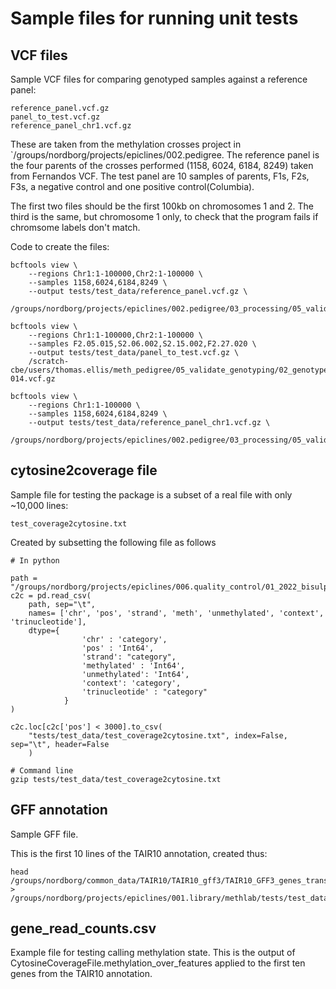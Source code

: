 # Sample files for running unit tests

## VCF files

Sample VCF files for comparing genotyped samples against a reference panel:
```
reference_panel.vcf.gz
panel_to_test.vcf.gz
reference_panel_chr1.vcf.gz
```
These are taken from the methylation crosses project in
`/groups/nordborg/projects/epiclines/002.pedigree.
The reference panel is the four parents of the crosses performed (1158, 6024, 
6184, 8249) taken from Fernandos VCF.
The test panel are 10 samples of parents, F1s, F2s, F3s, a negative control and 
one positive control(Columbia).

The first two files should be the first 100kb on chromosomes 1 and 2.
The third is the same, but chromosome 1 only, to check that the program fails
if chromsome labels don't match.

Code to create the files:
```
bcftools view \
    --regions Chr1:1-100000,Chr2:1-100000 \
    --samples 1158,6024,6184,8249 \
    --output tests/test_data/reference_panel.vcf.gz \
    /groups/nordborg/projects/epiclines/002.pedigree/03_processing/05_validate_genotyping/output/vcf/parents_only.vcf.gz

bcftools view \
    --regions Chr1:1-100000,Chr2:1-100000 \
    --samples F2.05.015,S2.06.002,S2.15.002,F2.27.020 \
    --output tests/test_data/panel_to_test.vcf.gz \
    /scratch-cbe/users/thomas.ellis/meth_pedigree/05_validate_genotyping/02_genotype_calls_by_plate/2021-014.vcf.gz

bcftools view \
    --regions Chr1:1-100000 \
    --samples 1158,6024,6184,8249 \
    --output tests/test_data/reference_panel_chr1.vcf.gz \
    /groups/nordborg/projects/epiclines/002.pedigree/03_processing/05_validate_genotyping/output/vcf/parents_only.vcf.gz

```

## cytosine2coverage file

Sample file for testing the package is a subset of a real file with only ~10,000 lines:
```
test_coverage2cytosine.txt
```

Created by subsetting the following file as follows
```
# In python

path = "/groups/nordborg/projects/epiclines/006.quality_control/01_2022_bisulphite_protocol/04_output/30x_col0/bismark_meths/cx_report/220842_ATGTTGTTGGCAATCTATGA_S9_R1_001_val_1_bismark_bt2_pe.deduplicated.CX_report.txt.gz"
c2c = pd.read_csv(
    path, sep="\t",
    names= ['chr', 'pos', 'strand', 'meth', 'unmethylated', 'context', 'trinucleotide'],
    dtype={
                'chr' : 'category',
                'pos' : 'Int64',
                'strand': "category",
                'methylated' : 'Int64',
                'unmethylated': 'Int64',
                'context': 'category',
                'trinucleotide' : "category"
            }
)

c2c.loc[c2c['pos'] < 3000].to_csv(
    "tests/test_data/test_coverage2cytosine.txt", index=False, sep="\t", header=False
    )

# Command line
gzip tests/test_data/test_coverage2cytosine.txt
```

## GFF annotation

Sample GFF file.

This is the first 10 lines of the TAIR10 annotation, created thus:

```
head /groups/nordborg/common_data/TAIR10/TAIR10_gff3/TAIR10_GFF3_genes_transposons.gff > /groups/nordborg/projects/epiclines/001.library/methlab/tests/test_data/test_TAIR10_GFF3_genes_transposons.gff
```

## gene_read_counts.csv

Example file for testing calling methylation state.
This is the output of CytosineCoverageFile.methylation_over_features applied to
the first ten genes from the TAIR10 annotation.